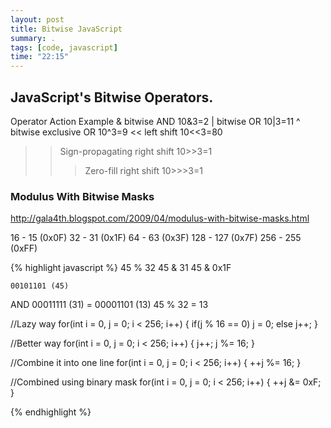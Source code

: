 ```yaml
---
layout: post
title: Bitwise JavaScript
summary: .
tags: [code, javascript]
time: "22:15"
---
```


## JavaScript's Bitwise Operators.

Operator	Action	Example
&	bitwise AND	10&3=2
|	bitwise OR	10|3=11
^	bitwise exclusive OR	10^3=9
<<	left shift	10<<3=80
>>	Sign-propagating right shift	10>>3=1
>>>	Zero-fill right shift	10>>>3=1


### Modulus With Bitwise Masks

http://gala4th.blogspot.com/2009/04/modulus-with-bitwise-masks.html

16 - 15 (0x0F)
32 - 31 (0x1F)
64 - 63 (0x3F)
128 - 127 (0x7F)
256 - 255 (0xFF)

{% highlight javascript %}
45 % 32
45 & 31
45 & 0x1F

    00101101 (45)
AND 00011111 (31)
  = 00001101 (13)
45 % 32 = 13


//Lazy way
for(int i = 0, j = 0; i < 256; i++)
{
    if(j % 16 == 0) j = 0;
    else j++;
}

//Better way
for(int i = 0, j = 0; i < 256; i++)
{
    j++;
    j %= 16;
}

//Combine it into one line
for(int i = 0, j = 0; i < 256; i++)
{
    ++j %= 16;
}

//Combined using binary mask
for(int i = 0, j = 0; i < 256; i++)
{
    ++j &= 0xF;
}

{% endhighlight %}
